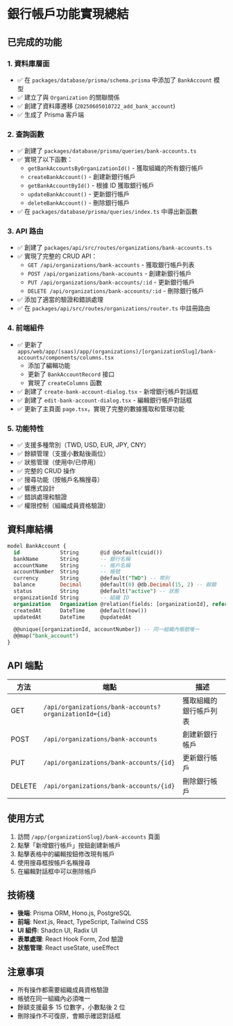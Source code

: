 # 銀行帳戶功能實現總結

## 已完成的功能

### 1. 資料庫層面
- ✅ 在 `packages/database/prisma/schema.prisma` 中添加了 `BankAccount` 模型
- ✅ 建立了與 `Organization` 的關聯關係
- ✅ 創建了資料庫遷移 (`20250605010722_add_bank_account`)
- ✅ 生成了 Prisma 客戶端

### 2. 查詢函數
- ✅ 創建了 `packages/database/prisma/queries/bank-accounts.ts`
- ✅ 實現了以下函數：
  - `getBankAccountsByOrganizationId()` - 獲取組織的所有銀行帳戶
  - `createBankAccount()` - 創建新銀行帳戶
  - `getBankAccountById()` - 根據 ID 獲取銀行帳戶
  - `updateBankAccount()` - 更新銀行帳戶
  - `deleteBankAccount()` - 刪除銀行帳戶
- ✅ 在 `packages/database/prisma/queries/index.ts` 中導出新函數

### 3. API 路由
- ✅ 創建了 `packages/api/src/routes/organizations/bank-accounts.ts`
- ✅ 實現了完整的 CRUD API：
  - `GET /api/organizations/bank-accounts` - 獲取銀行帳戶列表
  - `POST /api/organizations/bank-accounts` - 創建新銀行帳戶
  - `PUT /api/organizations/bank-accounts/:id` - 更新銀行帳戶
  - `DELETE /api/organizations/bank-accounts/:id` - 刪除銀行帳戶
- ✅ 添加了適當的驗證和錯誤處理
- ✅ 在 `packages/api/src/routes/organizations/router.ts` 中註冊路由

### 4. 前端組件
- ✅ 更新了 `apps/web/app/(saas)/app/(organizations)/[organizationSlug]/bank-accounts/components/columns.tsx`
  - 添加了編輯功能
  - 更新了 `BankAccountRecord` 接口
  - 實現了 `createColumns` 函數
- ✅ 創建了 `create-bank-account-dialog.tsx` - 新增銀行帳戶對話框
- ✅ 創建了 `edit-bank-account-dialog.tsx` - 編輯銀行帳戶對話框
- ✅ 更新了主頁面 `page.tsx`，實現了完整的數據獲取和管理功能

### 5. 功能特性
- ✅ 支援多種幣別（TWD, USD, EUR, JPY, CNY）
- ✅ 餘額管理（支援小數點後兩位）
- ✅ 狀態管理（使用中/已停用）
- ✅ 完整的 CRUD 操作
- ✅ 搜尋功能（按帳戶名稱搜尋）
- ✅ 響應式設計
- ✅ 錯誤處理和驗證
- ✅ 權限控制（組織成員資格驗證）

## 資料庫結構

```sql
model BankAccount {
  id             String       @id @default(cuid())
  bankName       String       -- 銀行名稱
  accountName    String       -- 帳戶名稱
  accountNumber  String       -- 帳號
  currency       String       @default("TWD") -- 幣別
  balance        Decimal      @default(0) @db.Decimal(15, 2) -- 餘額
  status         String       @default("active") -- 狀態
  organizationId String       -- 組織 ID
  organization   Organization @relation(fields: [organizationId], references: [id], onDelete: Cascade)
  createdAt      DateTime     @default(now())
  updatedAt      DateTime     @updatedAt

  @@unique([organizationId, accountNumber]) -- 同一組織內帳號唯一
  @@map("bank_account")
}
```

## API 端點

| 方法 | 端點 | 描述 |
|------|------|------|
| GET | `/api/organizations/bank-accounts?organizationId={id}` | 獲取組織的銀行帳戶列表 |
| POST | `/api/organizations/bank-accounts` | 創建新銀行帳戶 |
| PUT | `/api/organizations/bank-accounts/{id}` | 更新銀行帳戶 |
| DELETE | `/api/organizations/bank-accounts/{id}` | 刪除銀行帳戶 |

## 使用方式

1. 訪問 `/app/{organizationSlug}/bank-accounts` 頁面
2. 點擊「新增銀行帳戶」按鈕創建新帳戶
3. 點擊表格中的編輯按鈕修改現有帳戶
4. 使用搜尋框按帳戶名稱搜尋
5. 在編輯對話框中可以刪除帳戶

## 技術棧

- **後端**: Prisma ORM, Hono.js, PostgreSQL
- **前端**: Next.js, React, TypeScript, Tailwind CSS
- **UI 組件**: Shadcn UI, Radix UI
- **表單處理**: React Hook Form, Zod 驗證
- **狀態管理**: React useState, useEffect

## 注意事項

- 所有操作都需要組織成員資格驗證
- 帳號在同一組織內必須唯一
- 餘額支援最多 15 位數字，小數點後 2 位
- 刪除操作不可復原，會顯示確認對話框 
